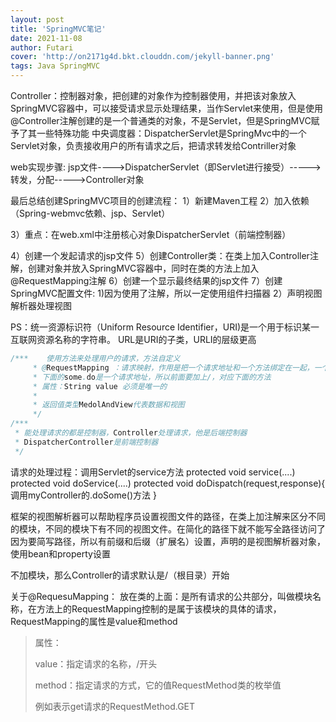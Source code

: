 ```yaml
---
layout: post
title: 'SpringMVC笔记'
date: 2021-11-08
author: Futari
cover: 'http://on2171g4d.bkt.clouddn.com/jekyll-banner.png'
tags: Java SpringMVC
---
```




Controller：控制器对象，把创建的对象作为控制器使用，并把该对象放入SpringMVC容器中，可以接受请求显示处理结果，当作Servlet来使用，但是使用@Controller注解创建的是一个普通类的对象，不是Servlet，但是SpringMVC赋予了其一些特殊功能
中央调度器：DispatcherServlet是SpringMvc中的一个Servlet对象，负责接收用户的所有请求之后，把请求转发给Contriller对象

web实现步骤:
jsp文件---->DispatcherServlet（即Servlet进行接受）----->转发，分配----->Controller对象



最后总结创建SpringMVC项目的创建流程：
1）新建Maven工程
2）加入依赖（Spring-webmvc依赖、jsp、Servlet）

3）重点：在web.xml中注册核心对象DispatcherServlet（前端控制器）

4）创建一个发起请求的jsp文件
5）创建Controller类：在类上加入Controller注解，创建对象并放入SpringMVC容器中，同时在类的方法上加入@RequestMapping注解
6）创建一个显示最终结果的jsp文件
7）创建SpringMVC配置文件:
    1)因为使用了注解，所以一定使用组件扫描器
    2）声明视图解析器处理视图

PS：统一资源标识符（Uniform Resource Identifier，URI)是一个用于标识某一互联网资源名称的字符串。
URL是URI的子类，URLI的层级更高

``` java
/***    使用方法来处理用户的请求，方法自定义
     * @RequestMapping ：请求映射，作用是把一个请求地址和一个方法绑定在一起，一个请求指定一个方法
     * 下面的some.do是一个请求地址，所以前面要加上/，对应下面的方法
     * 属性：String value 必须是唯一的
     *
     * 返回值类型MedolAndView代表数据和视图
     */
/***
 * 能处理请求的都是控制器，Controller处理请求，他是后端控制器
 * DispatcherController是前端控制器
 */

```

请求的处理过程：调用Servlet的service方法
protected void service(....)
protected void doService(....)
protected void doDispatch(request,response){
  调用myController的.doSome()方法
}

框架的视图解析器可以帮助程序员设置视图文件的路径，在类上加注解来区分不同的模块，不同的模块下有不同的视图文件。在简化的路径下就不能写全路径访问了
因为要简写路径，所以有前缀和后缀（扩展名）设置，声明的是视图解析器对象，使用bean和property设置

不加模块，那么Controller的请求默认是/（根目录）开始

关于@RequesuMapping：
放在类的上面：是所有请求的公共部分，叫做模块名称，在方法上的RequestMapping控制的是属于该模块的具体的请求，RequestMapping的属性是value和method

> 属性：
>
> value：指定请求的名称，/开头
>
> method：指定请求的方式，它的值RequestMethod类的枚举值
>
> 例如表示get请求的RequestMethod.GET



